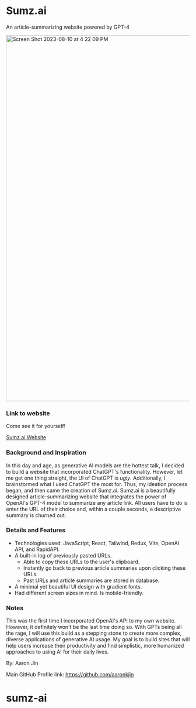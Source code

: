 # Sumz.ai

An article-summarizing website powered by GPT-4

<img width="1000" alt="Screen Shot 2023-08-10 at 4 22 09 PM" src="https://github.com/aaronkjin/sumz-ai/assets/58490258/fe1a09f4-672a-4024-a6ae-b897277f2928">

### Link to website

Come see it for yourself!

[Sumz.ai Website](https://aaron-sumz-ai.vercel.app/)

### Background and Inspiration

In this day and age, as generative AI models are the hottest talk, I decided to build a website that incorporated ChatGPT's functionality. However, let me get one thing straight, the UI of ChatGPT is _ugly_. Additionally, I brainstormed what I used ChatGPT the most for. Thus, my ideation process began, and then came the creation of Sumz.ai. Sumz.ai is a beautifully designed article-summarizing website that integrates the power of OpenAI's GPT-4 model to summarize any article link. All users have to do is enter the URL of their choice and, within a couple seconds, a descriptive summary is churned out.

### Details and Features

- Technologies used: JavaScript, React, Tailwind, Redux, Vite, OpenAI API, and RapidAPI.
- A built-in log of previously pasted URLs.
  - Able to copy these URLs to the user's clipboard.
  - Instantly go back to previous article summaries upon clicking these URLs.
  - Past URLs and article summaries are stored in database.
- A minimal yet beautiful UI design with gradient fonts.
- Had different screen sizes in mind. Is mobile-friendly.

### Notes

This was the first time I incorporated OpenAI's API to my own website. However, it definitely won't be the last time doing so. With GPTs being all the rage, I will use this build as a stepping stone to create more complex, diverse applications of generative AI usage. My goal is to build sites that will help users increase their productivity and find simplistic, more humanized approaches to using AI for their daily lives.

By: Aaron Jin

Main GitHub Profile link: https://github.com/aaronkjin
# sumz-ai
